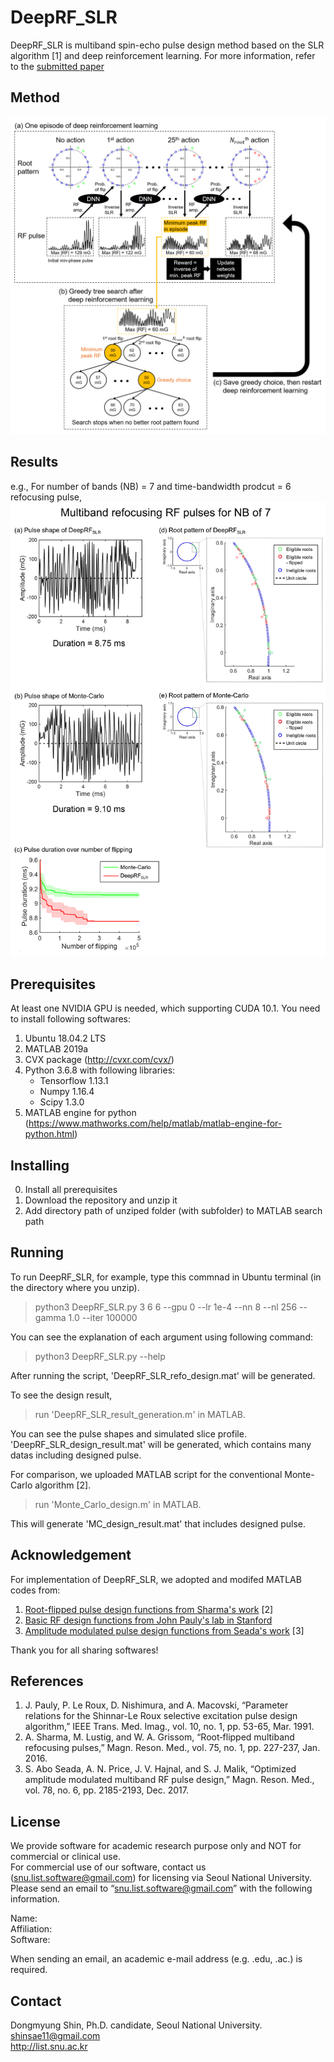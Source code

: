 # DeepRF_SLR

DeepRF_SLR is multiband spin-echo pulse design method based on the SLR algorithm [1] and deep reinforcement learning. For more information, refer to the [submitted paper](http://arxiv.org/abs/1912.09015)

## Method

![method_figure](/Figures/method_figure.png)

## Results

e.g., For number of bands (NB) = 7 and time-bandwidth prodcut = 6 refocusing pulse,
![result_figure](/Figures/result_figure.png)

## Prerequisites

At least one NVIDIA GPU is needed, which supporting CUDA 10.1.
You need to install following softwares:
1. Ubuntu 18.04.2 LTS
2. MATLAB 2019a
3. CVX package (http://cvxr.com/cvx/)
4. Python 3.6.8 with following libraries:
   - Tensorflow 1.13.1
   - Numpy 1.16.4
   - Scipy 1.3.0
5. MATLAB engine for python (https://www.mathworks.com/help/matlab/matlab-engine-for-python.html)

## Installing

0. Install all prerequisites
1. Download the repository and unzip it
2. Add directory path of unziped folder (with subfolder) to MATLAB search path

## Running

To run DeepRF_SLR, for example, type this commnad in Ubuntu terminal (in the directory where you unzip).
> python3 DeepRF_SLR.py 3 6 6 --gpu 0 --lr 1e-4 --nn 8 --nl 256 --gamma 1.0 --iter 100000

You can see the explanation of each argument using following command:
> python3 DeepRF_SLR.py --help  

After running the script, 'DeepRF_SLR_refo_design.mat' will be generated.

To see the design result, 
> run 'DeepRF_SLR_result_generation.m' in MATLAB.  

You can see the pulse shapes and simulated slice profile.  
'DeepRF_SLR_design_result.mat' will be generated, which contains many datas including designed pulse.

For comparison, we uploaded MATLAB script for the conventional Monte-Carlo algorithm [2].  
> run 'Monte_Carlo_design.m' in MATLAB.  

This will generate 'MC_design_result.mat' that includes designed pulse.

## Acknowledgement

For implementation of DeepRF_SLR, we adopted and modifed MATLAB codes from:
1. [Root-flipped pulse design functions from Sharma's work](http://www.vuiis.vanderbilt.edu/~grissowa/) [2]
2. [Basic RF design functions from John Pauly's lab in Stanford](http://rsl.stanford.edu/research/software.html)
3. [Amplitude modulated pulse design functions from Seada's work](https://github.com/mriphysics/AM_multiband/) [3]

Thank you for all sharing softwares!

## References

1. J. Pauly, P. Le Roux, D. Nishimura, and A. Macovski, “Parameter relations for the Shinnar-Le Roux selective excitation pulse design algorithm,” IEEE Trans. Med. Imag., vol. 10, no. 1, pp. 53-65, Mar. 1991.
2. A. Sharma, M. Lustig, and W. A. Grissom, “Root‐flipped multiband refocusing pulses,” Magn. Reson. Med., vol. 75, no. 1, pp. 227-237, Jan. 2016.
3. S. Abo Seada, A. N. Price, J. V. Hajnal, and S. J. Malik, “Optimized amplitude modulated multiband RF pulse design,” Magn. Reson. Med., vol. 78, no. 6, pp. 2185-2193, Dec. 2017.

## License

We provide software for academic research purpose only and NOT for commercial or clinical use.  
For commercial use of our software, contact us (snu.list.software@gmail.com) for licensing via Seoul National University.  
Please send an email  to “snu.list.software@gmail.com” with the following information.  
  
Name:  
Affiliation:  
Software:  
  
When sending an email, an academic e-mail address (e.g. .edu, .ac.) is required.  

## Contact

Dongmyung Shin, Ph.D. candidate, Seoul National University.  
shinsae11@gmail.com  
http://list.snu.ac.kr
